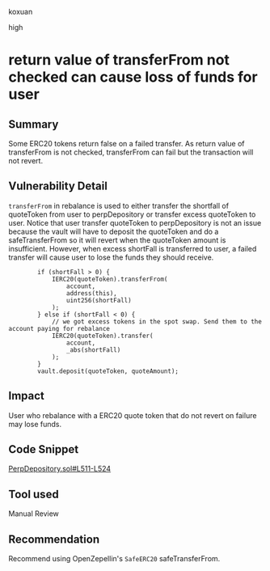 koxuan

high

# return value of transferFrom not checked can cause loss of funds for user

## Summary
Some ERC20 tokens return false on a failed transfer. As return value of transferFrom is not checked, transferFrom can fail but the transaction will not revert. 

## Vulnerability Detail

`transferFrom` in rebalance is used to either transfer the shortfall of quoteToken from user to perpDepository or transfer excess quoteToken to user. Notice that user transfer quoteToken to perpDepository is not an issue because the vault will have to deposit the quoteToken and do a safeTransferFrom so it will revert when the quoteToken amount is insufficient. However, when excess shortFall is transferred to user, a failed transfer will cause user to lose the funds they should receive.
```solidity
        if (shortFall > 0) {
            IERC20(quoteToken).transferFrom(
                account,
                address(this),
                uint256(shortFall)
            );
        } else if (shortFall < 0) {
            // we got excess tokens in the spot swap. Send them to the account paying for rebalance
            IERC20(quoteToken).transfer(
                account,
                _abs(shortFall)
            );
        }
        vault.deposit(quoteToken, quoteAmount);
```


## Impact
User who rebalance with a ERC20 quote token that do not revert on failure may lose funds. 


## Code Snippet
[PerpDepository.sol#L511-L524](https://github.com/sherlock-audit/2023-01-uxd/blob/main/contracts/integrations/perp/PerpDepository.sol#L511-L524)

## Tool used

Manual Review

## Recommendation

Recommend using OpenZepellin's `SafeERC20` safeTransferFrom.
